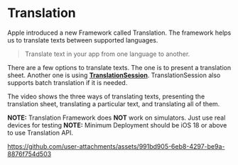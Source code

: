 # Translation

Apple introduced a new Framework called Translation. The framework helps us to translate texts between supported languages.
> Translate text in your app from one language to another.

There are a few options to translate texts. The one is to present a translation sheet. Another one is using [**TranslationSession**](https://developer.apple.com/documentation/translation/translationsession).
TranslationSession also supports batch translation if it is needed.

The video shows the three ways of translating texts, presenting the translation sheet, translating a particular text, and translating all of them.

**NOTE:** Translation Framework does **NOT** work on simulators. Just use real devices for testing
**NOTE:** Minimum Deployment should be iOS 18 or above to use Translation API.

https://github.com/user-attachments/assets/991bd905-6eb8-4297-be9a-8876f754d503

